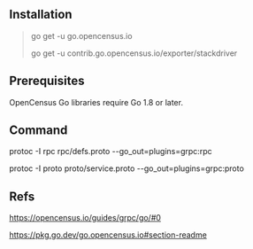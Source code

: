 
## Installation
> go get -u go.opencensus.io
>
> go get -u contrib.go.opencensus.io/exporter/stackdriver

## Prerequisites
OpenCensus Go libraries require Go 1.8 or later.

## Command

protoc -I rpc rpc/defs.proto --go_out=plugins=grpc:rpc

protoc -I proto proto/service.proto --go_out=plugins=grpc:proto

## Refs
https://opencensus.io/guides/grpc/go/#0


https://pkg.go.dev/go.opencensus.io#section-readme
